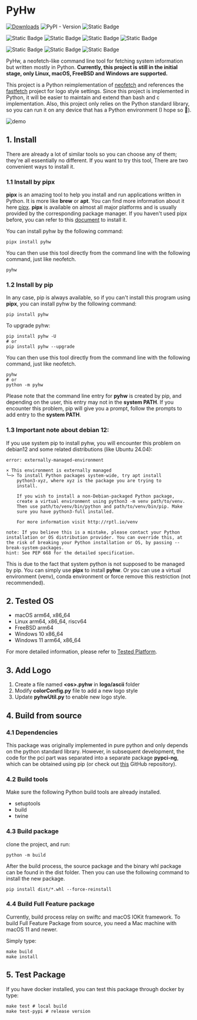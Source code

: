 # PyHw
[![Downloads](https://static.pepy.tech/badge/pyhw)](https://pepy.tech/project/pyhw)
![PyPI - Version](https://img.shields.io/pypi/v/pyhw?label=version)
![Static Badge](https://img.shields.io/badge/Python-3.8%2B-green)

![Static Badge](https://img.shields.io/badge/macOS-11%2B-green)
![Static Badge](https://img.shields.io/badge/Linux-blue)
![Static Badge](https://img.shields.io/badge/FreeBSD-red)
![Static Badge](https://img.shields.io/badge/Windows-yellow)

![Static Badge](https://img.shields.io/badge/amd64-green)
![Static Badge](https://img.shields.io/badge/arm-blue)
![Static Badge](https://img.shields.io/badge/riscv64-%238A2BE2)


PyHw, a neofetch-like command line tool for fetching system information but written mostly in Python. **Currently, this project is still in the initial stage, only Linux, macOS, FreeBSD and Windows are supported.**

This project is a Python reimplementation of [neofetch](https://github.com/dylanaraps/neofetch) and references the [fastfetch](https://github.com/fastfetch-cli/fastfetch) project for logo style settings. Since this project is implemented in Python, it will be easier to maintain and extend than bash and c implementation. Also, this project only relies on the Python standard library, so you can run it on any device that has a Python environment (I hope so 🤔).


[//]: # (![demo]&#40;https://i2.imgs.ovh/d/BQACAgUAAx0EUvSR8wACMvpmyFVohzKxLcUdLiJaEa3wlo_OrQACuw4AAoX-QVaSpG0-rTAeRTUE&#41;)
[//]: # (![demo]&#40;https://files.catbox.moe/xx58xy.jpg&#41;)
![demo](https://files.catbox.moe/2d21fu.jpg)




## 1. Install
There are already a lot of similar tools so you can choose any of them; they're all essentially no different. If you want to try this tool, There are two convenient ways to install it.

### 1.1 Install by pipx
**pipx** is an amazing tool to help you install and run applications written in Python. It is more like **brew** or **apt**. You can find more information about it here [pipx](https://github.com/pypa/pipx). **pipx** is available on almost all major platforms and is usually provided by the corresponding package manager. If you haven't used pipx before, you can refer to this [document](https://pipx.pypa.io/stable/installation/) to install it.

You can install pyhw by the following command:
```shell
pipx install pyhw
```
You can then use this tool directly from the command line with the following command, just like neofetch.
```shell
pyhw
```

### 1.2 Install by pip
In any case, pip is always available, so if you can't install this program using **pipx**, you can install pyhw by the following command:
```shell
pip install pyhw
```
To upgrade pyhw:
```shell
pip install pyhw -U
# or
pip install pyhw --upgrade
```
You can then use this tool directly from the command line with the following command, just like neofetch.
```shell
pyhw
# or
python -m pyhw
```
Please note that the command line entry for __pyhw__ is created by pip, and depending on the user, this entry may not in the __system PATH__. If you encounter this problem, pip will give you a prompt, follow the prompts to add entry to the __system PATH__.


### 1.3 Important note about debian 12:
If you use system pip to install pyhw, you will encounter this problem on debian12 and some related distributions (like Ubuntu 24.04):
```text
error: externally-managed-environment

× This environment is externally managed
╰─> To install Python packages system-wide, try apt install
    python3-xyz, where xyz is the package you are trying to
    install.
    
    If you wish to install a non-Debian-packaged Python package,
    create a virtual environment using python3 -m venv path/to/venv.
    Then use path/to/venv/bin/python and path/to/venv/bin/pip. Make
    sure you have python3-full installed.
    
    For more information visit http://rptl.io/venv

note: If you believe this is a mistake, please contact your Python installation or OS distribution provider. You can override this, at the risk of breaking your Python installation or OS, by passing --break-system-packages.
hint: See PEP 668 for the detailed specification.
```
This is due to the fact that system python is not supposed to be managed by pip. You can simply use **pipx** to install **pyhw**. Or you can use a virtual environment (venv), conda environment or force remove this restriction (not recommended).

## 2. Tested OS
* macOS arm64, x86_64
* Linux arm64, x86_64, riscv64
* FreeBSD arm64
* Windows 10 x86_64
* Windows 11 arm64, x86_64

For more detailed information, please refer to [Tested Platform](docs/tested_platform.md).

## 3. Add Logo
1. Create a file named **\<os>.pyhw** in **logo/ascii** folder
2. Modify **colorConfig.py** file to add a new logo style
3. Update **pyhwUtil.py** to enable new logo style.

## 4. Build from source

### 4.1 Dependencies
This package was originally implemented in pure python and only depends on the python standard library. However, in subsequent development, the code for the pci part was separated into a separate package **pypci-ng**, which can be obtained using pip (or check out [this](https://github.com/xiaoran007/pypci) GitHub repository).

### 4.2 Build tools
Make sure the following Python build tools are already installed.
* setuptools
* build
* twine

### 4.3 Build package
clone the project, and run:
```shell
python -m build
```
After the build process, the source package and the binary whl package can be found in the dist folder. Then you can use the following command to install the new package.
```shell
pip install dist/*.whl --force-reinstall
```

### 4.4 Build Full Feature package
Currently, build process relay on swiftc and macOS IOKit framework. To build Full Feature Package from source, you need a Mac machine with macOS 11 and newer.

Simply type:
```shell
make build
make install
```

## 5. Test Package
If you have docker installed, you can test this package through docker by type:
```shell
make test # local build
make test-pypi # release version
```
